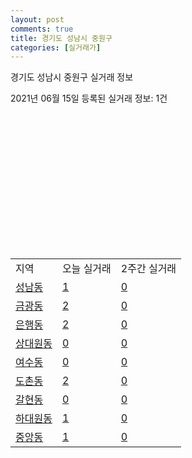 ```yaml
---
layout: post
comments: true
title: 경기도 성남시 중원구
categories: [실거래가]
---
```


경기도 성남시 중원구 실거래 정보

2021년 06월 15일 등록된 실거래 정보: 1건

<script type="text/javascript">
  google.charts.load('current', {'packages':['corechart']});
  google.charts.setOnLoadCallback(drawChart);

  function drawChart() {
    var data = google.visualization.arrayToDataTable([['거래일', '매매', '전월세', '전매']]);

    var chart = new google.visualization.LineChart(document.getElementById('columnchart_material'));
    chart.draw(data);
  }
</script>

<div id="columnchart_material" style="width: 400px; height: 200px;"></div>
<br>
<table class="sortable">
  <tr>
    <td>지역</td>
    <td>오늘 실거래</td>
    <td>2주간 실거래</td>
  </tr>

  
  <tr class="item">
    <td><a href="4113310100.html">성남동</a></td>
    <td><a href="4113310100.html">1</a></td>
    <td><a href="4113310100.html">0</a></td>
  </tr>
    

  <tr class="item">
    <td><a href="4113310300.html">금광동</a></td>
    <td><a href="4113310300.html">2</a></td>
    <td><a href="4113310300.html">0</a></td>
  </tr>
    

  <tr class="item">
    <td><a href="4113310400.html">은행동</a></td>
    <td><a href="4113310400.html">2</a></td>
    <td><a href="4113310400.html">0</a></td>
  </tr>
    

  <tr class="item">
    <td><a href="4113310500.html">상대원동</a></td>
    <td><a href="4113310500.html">0</a></td>
    <td><a href="4113310500.html">0</a></td>
  </tr>
    

  <tr class="item">
    <td><a href="4113310600.html">여수동</a></td>
    <td><a href="4113310600.html">0</a></td>
    <td><a href="4113310600.html">0</a></td>
  </tr>
    

  <tr class="item">
    <td><a href="4113310700.html">도촌동</a></td>
    <td><a href="4113310700.html">2</a></td>
    <td><a href="4113310700.html">0</a></td>
  </tr>
    

  <tr class="item">
    <td><a href="4113310800.html">갈현동</a></td>
    <td><a href="4113310800.html">0</a></td>
    <td><a href="4113310800.html">0</a></td>
  </tr>
    

  <tr class="item">
    <td><a href="4113310900.html">하대원동</a></td>
    <td><a href="4113310900.html">1</a></td>
    <td><a href="4113310900.html">0</a></td>
  </tr>
    

  <tr class="item">
    <td><a href="4113313200.html">중앙동</a></td>
    <td><a href="4113313200.html">1</a></td>
    <td><a href="4113313200.html">0</a></td>
  </tr>
    


</table>
    